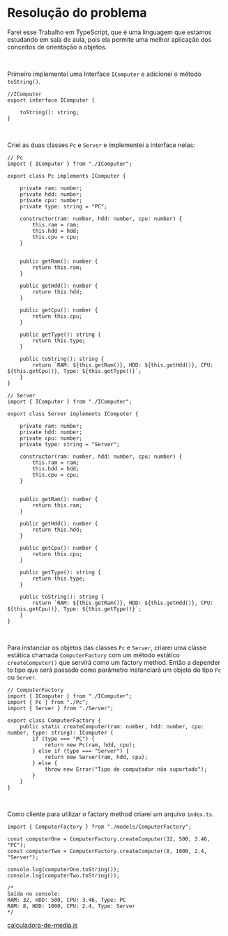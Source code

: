 # Resolução do problema

Farei esse Trabalho em TypeScript, que é uma linguagem que estamos estudando em sala de aula, pois ela permite uma melhor aplicação dos conceitos de orientação a objetos.

<br>

Primeiro implementei uma Interface `IComputer` e adicionei o método `toString()`.

```tsx
//IComputer
export interface IComputer {
    
    toString(): string;
}
```

<br>

Criei as duas classes `Pc` e `Server` e implementei a interface nelas:

```tsx
// Pc
import { IComputer } from "./IComputer";

export class Pc implements IComputer {

    private ram: number;
    private hdd: number;
    private cpu: number;
    private type: string = "PC";

    constructor(ram: number, hdd: number, cpu: number) {
        this.ram = ram;
        this.hdd = hdd;
        this.cpu = cpu;
    }

    
    public getRam(): number {
        return this.ram;
    }

    public getHdd(): number {
        return this.hdd;
    }

    public getCpu(): number {
        return this.cpu;
    }

    public getType(): string {
        return this.type;
    }
    
    public toString(): string {
        return `RAM: ${this.getRam()}, HDD: ${this.getHdd()}, CPU: ${this.getCpu()}, Type: ${this.getType()}`;
    }
}

// Server
import { IComputer } from "./IComputer";

export class Server implements IComputer {

    private ram: number;
    private hdd: number;
    private cpu: number;
    private type: string = "Server";

    constructor(ram: number, hdd: number, cpu: number) {
        this.ram = ram;
        this.hdd = hdd;
        this.cpu = cpu;
    }

    
    public getRam(): number {
        return this.ram;
    }

    public getHdd(): number {
        return this.hdd;
    }

    public getCpu(): number {
        return this.cpu;
    }

    public getType(): string {
        return this.type;
    }
    
    public toString(): string {
        return `RAM: ${this.getRam()}, HDD: ${this.getHdd()}, CPU: ${this.getCpu()}, Type: ${this.getType()}`;
    }
}
```

<br>

Para instanciar os objetos das classes `Pc` e `Server`, criarei uma classe estática chamada `ComputerFactory` com um método estático `createComputer()` que servirá como um factory method. Então a depender to tipo que será passado como parâmetro instanciará um objeto do tipo `Pc` ou `Server`.

```tsx
// ComputerFactory
import { IComputer } from "./IComputer";
import { Pc } from "./Pc";
import { Server } from "./Server";

export class ComputerFactory {
    public static createComputer(ram: number, hdd: number, cpu: number, type: string): IComputer {
        if (type === "PC") {
            return new Pc(ram, hdd, cpu);
        } else if (type === "Server") {
            return new Server(ram, hdd, cpu);
        } else {
            throw new Error("Tipo de computador não suportado");
        }
    }
}
```

<br>

Como cliente para utilizar o factory method criarei um arquivo `index.ts`.

```tsx
import { ComputerFactory } from "./models/ComputerFactory";

const computerOne = ComputerFactory.createComputer(32, 500, 3.46, "PC");
const computerTwo = ComputerFactory.createComputer(8, 1000, 2.4, "Server");

console.log(computerOne.toString());
console.log(computerTwo.toString());

/*
Saída no console:
RAM: 32, HDD: 500, CPU: 3.46, Type: PC
RAM: 8, HDD: 1000, CPU: 2.4, Type: Server
*/
```



[calculadora-de-media.js](https://github.com/marcelofox4/formacao-acelerada-em-programacao-softex/blob/main/02-javascript/m1-manipulacao-de-dados-em-javascript/05-trabalho/calculadora-de-media-m1/javascript-m01-calculadora-de-media/calculadora-de-media.js)
